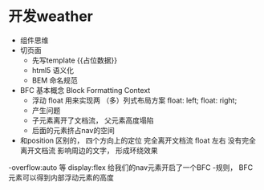 # 开发weather

- 组件思维
- 切页面
  - 先写template {{占位数据}}
  - html5 语义化
  - BEM 命名规范
- BFC 基本概念
 Block Formatting Context
  - 浮动 float 用来实现两 （多）列式布局方案
  float: left; float: right;
  - 产生问题
   - 子元素离开了文档流， 父元素高度塌陷
   - 后面的元素挤占nav的空间
- 和position 区别的， 四个方向上的定位 完全离开文档流
 float 左右 没有完全离开文档流 影响周边的文字， 形成环绕效果


 -overflow:auto 等 display:flex 给我们的nav元素开启了一个BFC
  -规则， BFC 元素可以得到内部浮动元素的高度
